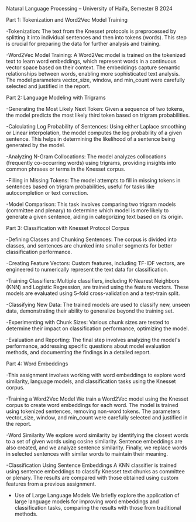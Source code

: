 Natural Language Processing – University of Haifa, Semester B 2024

Part 1: Tokenization and Word2Vec Model Training

-Tokenization: The text from the Knesset protocols is preprocessed by splitting it into individual sentences and then into tokens (words). This step is crucial for preparing the data for further analysis and training.

-Word2Vec Model Training: A Word2Vec model is trained on the tokenized text to learn word embeddings, which represent words in a continuous vector space based on their context. The embeddings capture semantic relationships between words, enabling more sophisticated text analysis. The model parameters vector_size, window, and min_count were carefully selected and justified in the report.

Part 2: Language Modeling with Trigrams

-Generating the Most Likely Next Token: Given a sequence of two tokens, the model predicts the most likely third token based on trigram probabilities.

-Calculating Log Probability of Sentences: Using either Laplace smoothing or Linear interpolation, the model computes the log probability of a given sentence. This helps in determining the likelihood of a sentence being generated by the model.

-Analyzing N-Gram Collocations: The model analyzes collocations (frequently co-occurring words) using trigrams, providing insights into common phrases or terms in the Knesset corpus.

-Filling in Missing Tokens: The model attempts to fill in missing tokens in sentences based on trigram probabilities, useful for tasks like autocompletion or text correction.

-Model Comparison: This task involves comparing two trigram models (committee and plenary) to determine which model is more likely to generate a given sentence, aiding in categorizing text based on its origin.

Part 3: Classification with Knesset Protocol Corpus

-Defining Classes and Chunking Sentences: The corpus is divided into classes, and sentences are chunked into smaller segments for better classification performance.

-Creating Feature Vectors: Custom features, including TF-IDF vectors, are engineered to numerically represent the text data for classification.

-Training Classifiers: Multiple classifiers, including K-Nearest Neighbors (KNN) and Logistic Regression, are trained using the feature vectors. These models are evaluated using 5-fold cross-validation and a test-train split.

-Classifying New Data: The trained models are used to classify new, unseen data, demonstrating their ability to generalize beyond the training set.

-Experimenting with Chunk Sizes: Various chunk sizes are tested to determine their impact on classification performance, optimizing the model.

-Evaluation and Reporting: The final step involves analyzing the model's performance, addressing specific questions about model evaluation methods, and documenting the findings in a detailed report.


Part 4: Word Embeddings

-This assignment involves working with word embeddings to explore word similarity, language models, and classification tasks using the Knesset corpus.

-Training a Word2Vec Model
We train a Word2Vec model using the Knesset corpus to create word embeddings for each word. The model is trained using tokenized sentences, removing non-word tokens. The parameters vector_size, window, and min_count were carefully selected and justified in the report.


-Word Similarity
We explore word similarity by identifying the closest words to a set of given words using cosine similarity. Sentence embeddings are also created, and we analyze sentence similarity. Finally, we replace words in selected sentences with similar words to maintain their meaning.


-Classification Using Sentence Embeddings
A KNN classifier is trained using sentence embeddings to classify Knesset text chunks as committee or plenary. The results are compared with those obtained using custom features from a previous assignment.


- Use of Large Language Models
We briefly explore the application of large language models for improving word embeddings and classification tasks, comparing the results with those from traditional methods.
